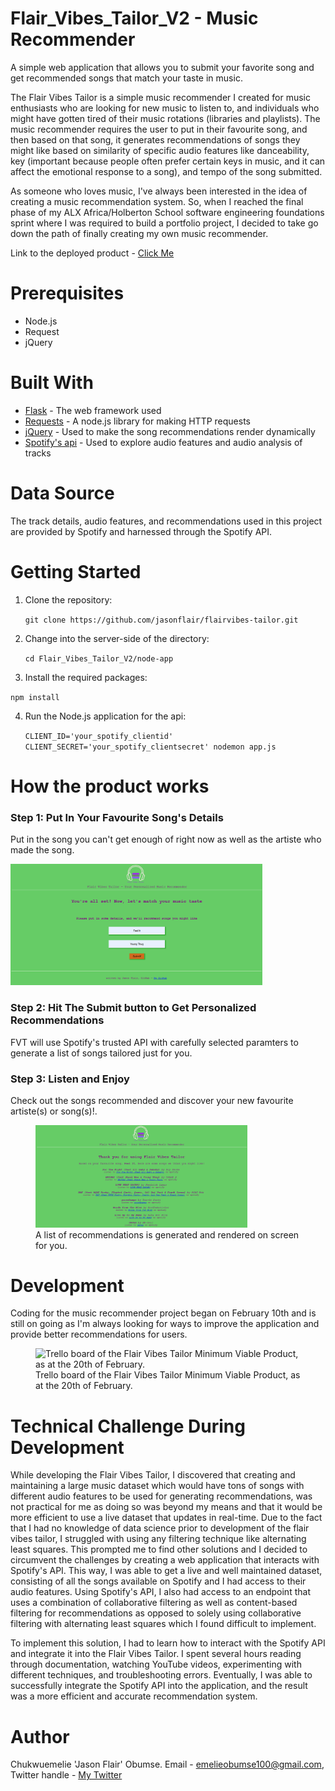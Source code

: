 # Flair_Vibes_Tailor_V2 -  Music Recommender
A simple web application that allows you to submit your favorite song and get recommended songs that match your taste in music.

The Flair Vibes Tailor is a simple music recommender I created for music enthusiasts who are looking for new music to listen to, and individuals who might have gotten tired of their music rotations (libraries and playlists). The music recommender requires the user to put in their favourite song, and then based on that song, it generates recommendations of songs they might like based on similarity of specific audio features like danceability, key (important because people often prefer certain keys in music, and it can affect the emotional response to a song), and tempo of the song submitted. 

As someone who loves music, I've always been interested in the idea of creating a music recommendation system. So, when I reached the final phase of my ALX Africa/Holberton School software engineering foundations sprint where I was required to build a portfolio project, I decided to take go down the path of finally creating my own music recommender.

Link to the deployed product - <a href="https://jasonflair.pythonanywhere.com/fvt" target="_blank">Click Me</a>

# Prerequisites
- Node.js
- Request
- jQuery

# Built With
- <a href="https://flask.palletsprojects.com/en/2.2.x/" target="_blank">Flask</a> - The web framework used
- <a href="https://docs.python-requests.org/en/latest/" target="_blank">Requests</a> - A node.js library for making HTTP requests
- <a href="https://api.jquery.com/" target="_blank">jQuery</a> - Used to make the song recommendations render dynamically
- <a href="https://developer.spotify.com/" target="_blank">Spotify's api</a> - Used to explore audio features and audio analysis of tracks

# Data Source
The track details, audio features, and recommendations used in this project are provided by Spotify and harnessed through the Spotify API.

# Getting Started
1. Clone the repository:

   `git clone https://github.com/jasonflair/flairvibes-tailor.git`
2. Change into the server-side of the directory:

   `cd Flair_Vibes_Tailor_V2/node-app`

3. Install the required packages:

  `npm install`

4. Run the Node.js application for the api:

   `CLIENT_ID='your_spotify_clientid' CLIENT_SECRET='your_spotify_clientsecret' nodemon app.js`

# How the product works
<h3>Step 1: Put In Your Favourite Song's Details</h3>
          <p>Put in the song you can't get enough of right now as well as the artiste who made the song.</p>
          <img src="./client-side/static/images/snapshot2.PNG" alt="a sample song is inputed in the form" width="80%" height="20%">
<h3>Step 2: Hit The Submit button to Get Personalized Recommendations</h3>
          <p>FVT will use Spotify's trusted API with carefully selected paramters to generate a list of songs tailored just for you.</p>
<h3>Step 3: Listen and Enjoy</h3>
          <p>Check out the songs recommended and discover your new favourite artiste(s) or song(s)!.</p>
            <figure>
              <img src="./client-side/static/images/snapshot3.PNG" alt="a list of recommendations are generated on screen for you" width="80%" height="20%">
              <figcaption>A list of recommendations is generated and rendered on screen for you.</figcaption>
            </figure>


# Development
Coding for the music recommender project began on February 10th and is still on going as I'm always looking for ways to improve the application and provide better recommendations for users.
        <figure>
            <img src="api/static/images/trello_board.PNG" alt="Trello board of the Flair Vibes Tailor Minimum Viable Product, as at the 20th of February." width="80%" height="20%">
            <figcaption>Trello board of the Flair Vibes Tailor Minimum Viable Product, as at the 20th of February.</figcaption>
        </figure>


# Technical Challenge During Development 
While developing the Flair Vibes Tailor, I discovered that creating and maintaining a large music dataset which would have tons of songs with different audio features to be used for generating recommendations, was not practical for me as doing so was beyond my means and that it would be more efficient to use a live dataset that updates in real-time. Due to the fact that I had no knowledge of data science prior to development of the flair vibes tailor, I struggled with using any filtering technique like alternating least squares. This prompted me to find other solutions and I decided to circumvent the challenges by creating a web application that interacts with Spotify's API. This way, I was able to get a live and well maintained dataset, consisting of all the songs available on Spotify and I had access to their audio features. Using Spotify's API, I also had access to an endpoint that uses a combination of collaborative filtering as well as content-based filtering for recommendations as opposed to solely using collaborative filtering with alternating least squares which I found difficult to implement.

To implement this solution, I had to learn how to interact with the Spotify API and integrate it into the Flair Vibes Tailor. I spent several hours reading through documentation, watching YouTube videos, experimenting with different techniques, and troubleshooting errors. Eventually, I was able to successfully integrate the Spotify API into the application, and the result was a more efficient and accurate recommendation system.




# Author
Chukwuemelie 'Jason Flair' Obumse. Email - emelieobumse100@gmail.com, Twitter handle - <a href="https://twitter.com/wfmjson" target="_blank"> My Twitter</a>

